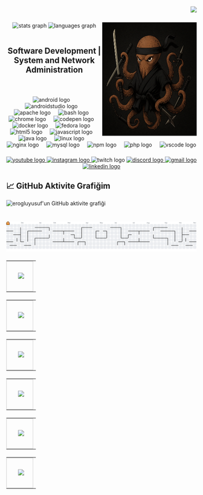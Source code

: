 





###

<div align="right">
  <img src="https://profile-counter.glitch.me/erogluyusuf/count.svg?"  />
</div>

###



###

<img align="right" height="300" width="250" src="https://github.com/erogluyusuf/erogluyusuf/blob/main/Globipedi.png"  />


<div align="center">
  <img src="https://github-readme-stats.vercel.app/api?username=erogluyusuf&hide_title=false&hide_rank=false&show_icons=true&include_all_commits=true&count_private=true&disable_animations=false&theme=dracula&locale=en&hide_border=false&order=1" height="150" width="350"  alt="stats graph"  />
  <img src="https://github-readme-stats.vercel.app/api/top-langs?username=erogluyusuf&locale=en&hide_title=false&layout=compact&card_width=320&langs_count=5&theme=dracula&hide_border=false&order=2" height="150" width="350"  alt="languages graph"  />
</div>
<br>
<h2 align="center">Software Development | System and Network Administration</h2>
<br>










###

<div align="center">
  <img src="https://cdn.jsdelivr.net/gh/devicons/devicon/icons/android/android-original.svg" height="30" alt="android logo"  />
  <img width="12" />
  <img src="https://cdn.jsdelivr.net/gh/devicons/devicon/icons/androidstudio/androidstudio-original.svg" height="30" alt="androidstudio logo"  />
  <img width="12" />
  <img src="https://cdn.jsdelivr.net/gh/devicons/devicon/icons/apache/apache-original.svg" height="30" alt="apache logo"  />
  <img width="12" />
  <img src="https://cdn.jsdelivr.net/gh/devicons/devicon/icons/bash/bash-original.svg" height="30" alt="bash logo"  />
  <img width="12" />
  <img src="https://cdn.jsdelivr.net/gh/devicons/devicon/icons/chrome/chrome-original.svg" height="30" alt="chrome logo"  />
  <img width="12" />
  <img src="https://cdn.jsdelivr.net/gh/devicons/devicon/icons/codepen/codepen-original.svg" height="30" alt="codepen logo"  />
  <img width="12" />
  <img src="https://cdn.jsdelivr.net/gh/devicons/devicon/icons/docker/docker-original.svg" height="30" alt="docker logo"  />
  <img width="12" />
  <img src="https://cdn.jsdelivr.net/gh/devicons/devicon/icons/fedora/fedora-original.svg" height="30" alt="fedora logo"  />
  <img width="12" />
  <img src="https://cdn.jsdelivr.net/gh/devicons/devicon/icons/html5/html5-original.svg" height="30" alt="html5 logo"  />
  <img width="12" />
  <img src="https://cdn.jsdelivr.net/gh/devicons/devicon/icons/javascript/javascript-original.svg" height="30" alt="javascript logo"  />
  <img width="12" />
  <img src="https://cdn.jsdelivr.net/gh/devicons/devicon/icons/java/java-original.svg" height="30" alt="java logo"  />
  <img width="12" />
  <img src="https://cdn.jsdelivr.net/gh/devicons/devicon/icons/linux/linux-original.svg" height="30" alt="linux logo"  />
  <img width="12" />
  <img src="https://cdn.jsdelivr.net/gh/devicons/devicon/icons/nginx/nginx-original.svg" height="30" alt="nginx logo"  />
  <img width="12" />
  <img src="https://cdn.jsdelivr.net/gh/devicons/devicon/icons/mysql/mysql-original.svg" height="30" alt="mysql logo"  />
  <img width="12" />
  <img src="https://cdn.jsdelivr.net/gh/devicons/devicon/icons/npm/npm-original-wordmark.svg" height="30" alt="npm logo"  />
  <img width="12" />
  <img src="https://cdn.jsdelivr.net/gh/devicons/devicon/icons/php/php-original.svg" height="30" alt="php logo"  />
  <img width="12" />
  <img src="https://cdn.jsdelivr.net/gh/devicons/devicon/icons/vscode/vscode-original.svg" height="30" alt="vscode logo"  />
</div>

###

<div align="center">
  <a href="https://www.youtube.com/@GlobipediMovies" target="_blank">
    <img src="https://img.shields.io/static/v1?message=Youtube&logo=youtube&label=&color=FF0000&logoColor=white&labelColor=&style=for-the-badge" height="35" alt="youtube logo"  />
  </a>
  <a href="https://www.instagram.com/globipedi/" target="_blank">
    <img src="https://img.shields.io/static/v1?message=Instagram&logo=instagram&label=&color=E4405F&logoColor=white&labelColor=&style=for-the-badge" height="35" alt="instagram logo"  />
  </a>
  <img src="https://img.shields.io/static/v1?message=Twitch&logo=twitch&label=&color=9146FF&logoColor=white&labelColor=&style=for-the-badge" height="35" alt="twitch logo"  />
<a href="https://discord.com/channels/@erogluyusuf"> <img src="https://img.shields.io/static/v1?message=Discord&logo=discord&label=&color=7289DA&logoColor=white&labelColor=&style=for-the-badge" height="35" alt="discord logo"  />
  <a href="mailto:yusuferoglu1957@gmail.com" target="_blank">
    <img src="https://img.shields.io/static/v1?message=Gmail&logo=gmail&label=&color=D14836&logoColor=white&labelColor=&style=for-the-badge" height="35" alt="gmail logo"  />
  </a>
  <a href="https://www.linkedin.com/in/erogluyusuf" target="_blank">
    <img src="https://img.shields.io/static/v1?message=LinkedIn&logo=linkedin&label=&color=0077B5&logoColor=white&labelColor=&style=for-the-badge" height="35" alt="linkedin logo"  />
  </a>
</div>



## 📈 GitHub Aktivite Grafiğim

<img src="https://github-readme-activity-graph.vercel.app/graph?username=erogluyusuf&theme=github-compact" alt="erogluyusuf'un GitHub aktivite grafiği" />












###

<br clear="both">

<picture>
  <source media="(prefers-color-scheme: dark)" srcset="https://raw.githubusercontent.com/erogluyusuf/erogluyusuf/output/pacman-contribution-graph-dark.svg">
  <source media="(prefers-color-scheme: light)" srcset="https://raw.githubusercontent.com/erogluyusuf/erogluyusuf/output/pacman-contribution-graph.svg">
  <img alt="pacman contribution graph" src="https://raw.githubusercontent.com/erogluyusuf/erogluyusuf/output/pacman-contribution-graph.svg">
</picture>

<!--START_SECTION:repos-->

<table style="width: 100%; display: flex; flex-wrap: wrap; gap: 10px;">
  <tr style="display: flex; width: calc(50% - 10px); padding: 20px; border: 1px solid #ccc; text-align: center;">
    <td style="width: 100%; padding: 10px;">
      <a href="https://github.com/erogluyusuf/erogluyusuf">
        <img src="https://github-readme-stats.vercel.app/api/pin/?username=erogluyusuf&repo=erogluyusuf&theme=radical" />
      </a>
    </td>
  </tr>
  <!-- Diğer satırlar burada olacak -->
</table>




<table style="width: 100%; display: flex; flex-wrap: wrap; gap: 10px;">
  <tr style="display: flex; width: calc(50% - 10px); padding: 20px; border: 1px solid #ccc; text-align: center;">
    <td style="width: 100%; padding: 10px;">
      <a href="https://github.com/erogluyusuf/Excel-repo">
        <img src="https://github-readme-stats.vercel.app/api/pin/?username=erogluyusuf&repo=Excel-repo&theme=radical" />
      </a>
    </td>
  </tr>
  <!-- Diğer satırlar burada olacak -->
</table>




<table style="width: 100%; display: flex; flex-wrap: wrap; gap: 10px;">
  <tr style="display: flex; width: calc(50% - 10px); padding: 20px; border: 1px solid #ccc; text-align: center;">
    <td style="width: 100%; padding: 10px;">
      <a href="https://github.com/erogluyusuf/WordFlick">
        <img src="https://github-readme-stats.vercel.app/api/pin/?username=erogluyusuf&repo=WordFlick&theme=radical" />
      </a>
    </td>
  </tr>
  <!-- Diğer satırlar burada olacak -->
</table>




<table style="width: 100%; display: flex; flex-wrap: wrap; gap: 10px;">
  <tr style="display: flex; width: calc(50% - 10px); padding: 20px; border: 1px solid #ccc; text-align: center;">
    <td style="width: 100%; padding: 10px;">
      <a href="https://github.com/erogluyusuf/RegX">
        <img src="https://github-readme-stats.vercel.app/api/pin/?username=erogluyusuf&repo=RegX&theme=radical" />
      </a>
    </td>
  </tr>
  <!-- Diğer satırlar burada olacak -->
</table>




<table style="width: 100%; display: flex; flex-wrap: wrap; gap: 10px;">
  <tr style="display: flex; width: calc(50% - 10px); padding: 20px; border: 1px solid #ccc; text-align: center;">
    <td style="width: 100%; padding: 10px;">
      <a href="https://github.com/erogluyusuf/firefox_decrypt">
        <img src="https://github-readme-stats.vercel.app/api/pin/?username=erogluyusuf&repo=firefox_decrypt&theme=radical" />
      </a>
    </td>
  </tr>
  <!-- Diğer satırlar burada olacak -->
</table>




<table style="width: 100%; display: flex; flex-wrap: wrap; gap: 10px;">
  <tr style="display: flex; width: calc(50% - 10px); padding: 20px; border: 1px solid #ccc; text-align: center;">
    <td style="width: 100%; padding: 10px;">
      <a href="https://github.com/erogluyusuf/erogluyusuf.github.io">
        <img src="https://github-readme-stats.vercel.app/api/pin/?username=erogluyusuf&repo=erogluyusuf.github.io&theme=radical" />
      </a>
    </td>
  </tr>
  <!-- Diğer satırlar burada olacak -->
</table>



<!--END_SECTION:repos-->



















